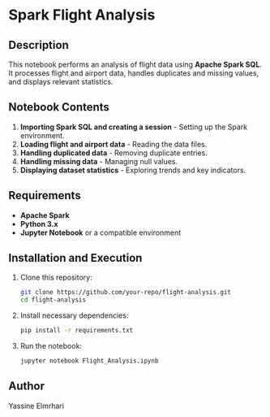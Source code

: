 # Spark Flight Analysis


## Description
This notebook performs an analysis of flight data using **Apache Spark SQL**. It processes flight and airport data, handles duplicates and missing values, and displays relevant statistics.


## Notebook Contents
1. **Importing Spark SQL and creating a session** - Setting up the Spark environment.
2. **Loading flight and airport data** - Reading the data files.
3. **Handling duplicated data** - Removing duplicate entries.
4. **Handling missing data** - Managing null values.
5. **Displaying dataset statistics** - Exploring trends and key indicators.


## Requirements
- **Apache Spark** 
- **Python 3.x**
- **Jupyter Notebook** or a compatible environment


## Installation and Execution
1. Clone this repository:
   ```sh
   git clone https://github.com/your-repo/flight-analysis.git
   cd flight-analysis
   ```
2. Install necessary dependencies:
   ```sh
   pip install -r requirements.txt
   ```
3. Run the notebook:
   ```sh
   jupyter notebook Flight_Analysis.ipynb
   ```


## Author
Yassine Elmrhari
